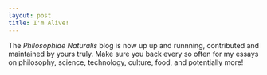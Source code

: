 ```yaml
---
layout: post
title: I'm Alive!
---
```


The *Philosophiae Naturalis* blog is now up up and runnning, contributed and maintained by yours truly. Make sure you back every so often for my essays on philosophy, science, technology, culture, food, and potentially more!
